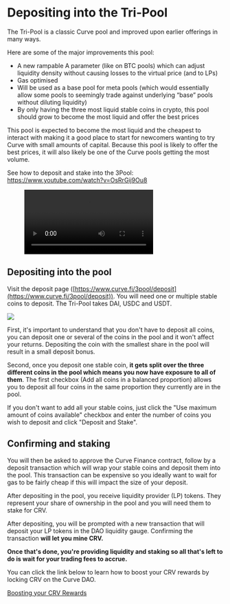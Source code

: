 # Depositing into the Tri-Pool

The Tri-Pool is a classic Curve pool and improved upon earlier offerings in many ways.

Here are some of the major improvements this pool:

*   A new rampable A parameter (like on BTC pools) which can adjust liquidity density without causing losses to the virtual price (and to LPs)
*   Gas optimised
*   Will be used as a base pool for meta pools (which would essentially allow some pools to seemingly trade against underlying “base” pools without diluting liquidity)
*   By only having the three most liquid stable coins in crypto, this pool should grow to become the most liquid and offer the best prices
    
This pool is expected to become the most liquid and the cheapest to interact with making it a good place to start for newcomers wanting to try Curve with small amounts of capital. Because this pool is likely to offer the best prices, it will also likely be one of the Curve pools getting the most volume.

See how to deposit and stake into the 3Pool: https://www.youtube.com/watch?v=OsRrGij9Ou8

<figure class="video_container">
  <video controls="true" allowfullscreen="true">
    <source src="https://storage.googleapis.com/curvedocs/staking-3pool.mp4" type="video/mp4">
  </video>
</figure>

## Depositing into the pool

Visit the deposit page ([https://www.curve.fi/3pool/deposit](https://www.curve.fi/3pool/deposit)). You will need one or multiple stable coins to deposit. The Tri-Pool takes DAI, USDC and USDT.

![](https://2254922201-files.gitbook.io/~/files/v0/b/gitbook-legacy-files/o/assets%2F-MFA0rQI3SzfbVFgp3Ic%2F-MHBBe0mqOlZ7XM40xkz%2F-MHBu1MybH2ZO1pnG6VD%2Fimage.png?alt=media&token=cb67e21f-5425-489b-8c63-5f5b84ce74f4)

First, it's important to understand that you don't have to deposit all coins, you can deposit one or several of the coins in the pool and it won't affect your returns. Depositing the coin with the smallest share in the pool will result in a small deposit bonus.

Second, once you deposit one stable coin, **it gets split over the three different coins in the pool which means you now have exposure to all of them**. The first checkbox (Add all coins in a balanced proportion) allows you to deposit all four coins in the same proportion they currently are in the pool.

If you don't want to add all your stable coins, just click the "Use maximum amount of coins available" checkbox and enter the number of coins you wish to deposit and click "Deposit and Stake".

## Confirming and staking

You will then be asked to approve the Curve Finance contract, follow by a deposit transaction which will wrap your stable coins and deposit them into the pool. This transaction can be expensive so you ideally want to wait for gas to be fairly cheap if this will impact the size of your deposit.

After depositing in the pool, you receive liquidity provider (LP) tokens. They represent your share of ownership in the pool and you will need them to stake for CRV.

After depositing, you will be prompted with a new transaction that will deposit your LP tokens in the DAO liquidity gauge. Confirming the transaction **will let you mine CRV.**

**Once that's done, you're providing liquidity and staking so all that's left to do is wait for your trading fees to accrue.**

You can click the link below to learn how to boost your CRV rewards by locking CRV on the Curve DAO.

[Boosting your CRV Rewards](/reward-gauges/boosting-your-crv-rewards)

​
